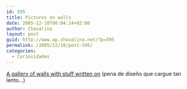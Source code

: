 ```yaml
---
id: 595
title: Pictures on walls
date: 2005-12-10T06:04:14+02:00
author: Chavalina
layout: post
guid: http://www.wp.chavalina.net/?p=595
permalink: /2005/12/10/post-595/
categories:
  - Curiosidades
---
```

<a href="http://www.picturesonwalls.com/" target="_blank">A gallery of walls with stuff written on</a> (pena de dise&ntilde;o que cargue tan lento&#8230;)